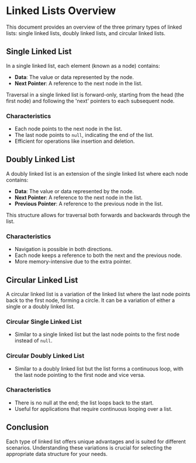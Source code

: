 # Linked Lists Overview

This document provides an overview of the three primary types of linked lists: single linked lists, doubly linked lists, and circular linked lists.

## Single Linked List

In a single linked list, each element (known as a node) contains:

- **Data**: The value or data represented by the node.
- **Next Pointer**: A reference to the next node in the list.

Traversal in a single linked list is forward-only, starting from the head (the first node) and following the 'next' pointers to each subsequent node.

### Characteristics
- Each node points to the next node in the list.
- The last node points to `null`, indicating the end of the list.
- Efficient for operations like insertion and deletion.

## Doubly Linked List

A doubly linked list is an extension of the single linked list where each node contains:

- **Data**: The value or data represented by the node.
- **Next Pointer**: A reference to the next node in the list.
- **Previous Pointer**: A reference to the previous node in the list.

This structure allows for traversal both forwards and backwards through the list.

### Characteristics
- Navigation is possible in both directions.
- Each node keeps a reference to both the next and the previous node.
- More memory-intensive due to the extra pointer.

## Circular Linked List

A circular linked list is a variation of the linked list where the last node points back to the first node, forming a circle. It can be a variation of either a single or a doubly linked list.

### Circular Single Linked List
- Similar to a single linked list but the last node points to the first node instead of `null`.

### Circular Doubly Linked List
- Similar to a doubly linked list but the list forms a continuous loop, with the last node pointing to the first node and vice versa.

### Characteristics
- There is no null at the end; the list loops back to the start.
- Useful for applications that require continuous looping over a list.

## Conclusion

Each type of linked list offers unique advantages and is suited for different scenarios. Understanding these variations is crucial for selecting the appropriate data structure for your needs.
